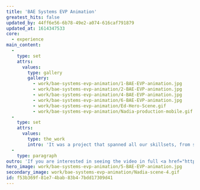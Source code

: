 ```yaml
---
title: 'BAE Systems EVP Animation'
greatest_hits: false
updated_by: 44ff6e56-6b78-49e2-a074-616caf791879
updated_at: 1614347533
core:
  - experience
main_content:
  -
    type: set
    attrs:
      values:
        type: gallery
        gallery:
          - work/bae-systems-evp-animation/1-BAE-EVP-animation.jpg
          - work/bae-systems-evp-animation/2-BAE-EVP-animation.jpg
          - work/bae-systems-evp-animation/4-BAE-EVP-animation.jpg
          - work/bae-systems-evp-animation/6-BAE-EVP-animation.jpg
          - work/bae-systems-evp-animation/Ed-Hero-Scene.gif
          - work/bae-systems-evp-animation/Nadia-production-mobile.gif
  -
    type: set
    attrs:
      values:
        type: the_work
        intro: 'It was a project that spanned all our skillsets, from scriptwriting to character design and illustration, to animation, editing and sound. The resulting explainer video gives employees the knowledge to enhance their work life experience, and the tools to ensure the company knows how to attract, retain, engage and motivate its people. By creating a story around the EVP, we were able to ‘show not tell’ its details and benefits, creating an engaging experience that injects charm and warmth into the BAE Systems brand. '
  -
    type: paragraph
outro: 'If you are interested in seeing the video in full <a href="https://thinkcreative.uk.com/contact/">get in touch</a> with us!'
hero_image: work/bae-systems-evp-animation/5-BAE-EVP-animation.jpg
secondary_image: work/bae-systems-evp-animation/Nadia-scene-4.gif
id: f53b369f-81e7-4bab-83b4-7bdd17309d41
---
```

